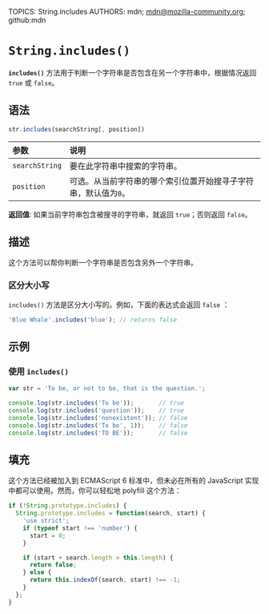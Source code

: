 TOPICS: String.includes
AUTHORS: mdn; mdn@mozilla-community.org; github:mdn

# `String.includes()`

**`includes()`** 方法用于判断一个字符串是否包含在另一个字符串中，根据情况返回 `true` 或 `false`。

## 语法

```javascript
str.includes(searchString[, position])
```

| 参数 | 说明 |
| :-- | :-- |
| `searchString` | 要在此字符串中搜索的字符串。|
| `position` | 可选。从当前字符串的哪个索引位置开始搜寻子字符串，默认值为`0`。|

**返回值**: 如果当前字符串包含被搜寻的字符串，就返回 `true`；否则返回 `false`。

## 描述

这个方法可以帮你判断一个字符串是否包含另外一个字符串。

### 区分大小写

`includes()` 方法是区分大小写的。例如，下面的表达式会返回 `false` ：

```javascript
'Blue Whale'.includes('blue'); // returns false
```

## 示例

### 使用 `includes()`

```javascript
var str = 'To be, or not to be, that is the question.';

console.log(str.includes('To be'));       // true
console.log(str.includes('question'));    // true
console.log(str.includes('nonexistent')); // false
console.log(str.includes('To be', 1));    // false
console.log(str.includes('TO BE'));       // false
```

## 填充

这个方法已经被加入到 ECMAScript 6 标准中，但未必在所有的 JavaScript 实现中都可以使用。然而，你可以轻松地 polyfill 这个方法：

```javascript
if (!String.prototype.includes) {
  String.prototype.includes = function(search, start) {
    'use strict';
    if (typeof start !== 'number') {
      start = 0;
    }

    if (start + search.length > this.length) {
      return false;
    } else {
      return this.indexOf(search, start) !== -1;
    }
  };
}
```
